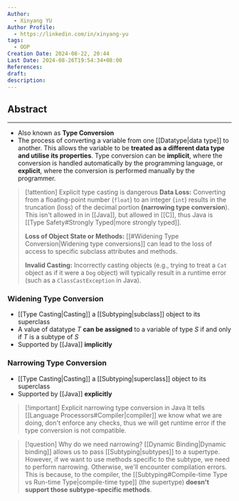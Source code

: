 ```yaml
---
Author:
  - Xinyang YU
Author Profile:
  - https://linkedin.com/in/xinyang-yu
tags:
  - OOP
Creation Date: 2024-08-22, 20:44
Last Date: 2024-08-26T19:54:34+08:00
References: 
draft: 
description: 
---
```

## Abstract
---
- Also known as **Type Conversion**
- The process of converting a variable from one [[Datatype|data type]] to another. This allows the variable to be **treated as a different data type and utilise its properties**. Type conversion can be **implicit**, where the conversion is handled automatically by the programming language, or **explicit**, where the conversion is performed manually by the programmer.

>[!attention] Explicit type casting is dangerous
> **Data Loss:** Converting from a floating-point number (`float`) to an integer (`int`) results in the truncation (loss) of the decimal portion **(narrowing type conversion**). This isn't allowed in in [[Java]], but allowed in [[C]], thus Java is [[Type Safety#Strongly Typed|more strongly typed]].
> 
> **Loss of Object State or Methods:** [[#Widening Type Conversion|Widening type conversions]] can lead to the loss of access to specific subclass attributes and methods.
> 
> **Invalid Casting:** Incorrectly casting objects (e.g., trying to treat a `Cat` object as if it were a `Dog` object) will typically result in a runtime error (such as a `ClassCastException` in Java).

### Widening Type Conversion
- [[Type Casting|Casting]] a [[Subtyping|subclass]] object to its superclass
- A value of datatype $T$ **can be assigned** to a variable of type $S$ if and only if $T$ is a subtype of $S$
- Supported by [[Java]] **implicitly**

### Narrowing Type Conversion
- [[Type Casting|Casting]] a [[Subtyping|superclass]] object to its superclass
- Supported by [[Java]] **explicitly**

>[!important] Explicit narrowing type conversion in Java
> It tells [[Language Processors#Compiler|compiler]] we know what we are doing, don't enforce any checks, thus we will get runtime error if the type conversion is not compatible.


>[!question] Why do we need narrowing?
> [[Dynamic Binding|Dynamic binding]] allows us to pass [[Subtyping|subtypes]] to a supertype. However, if we want to use methods specific to the subtype, we need to perform narrowing. Otherwise, we'll encounter compilation errors. This is because, to the compiler, the [[Subtyping#Compile-time Type vs Run-time Type|compile-time type]] (the supertype) **doesn't support those subtype-specific methods**.